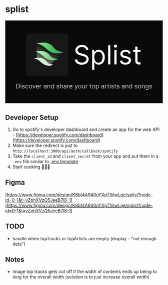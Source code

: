 # splist

![splist og](./public/og-new-1.png)

## Developer Setup

1. Go to spotify's developer dashboard and create an app for the web API - [https://developer.spotify.com/dashboard](https://developer.spotify.com/dashboard)
2. Make sure the redirect is just to `http://localhost:3000/api/auth/callback/spotify`
3. Take the `client_id` and `client_secret` from your app and put them in a `.env` file similar to [.env.template](./.env.template)
4. Start cooking 👩🏻‍🍳

## Figma

[https://www.figma.com/design/K8bt4A940oYXpTfiilwLqe/splist?node-id=0-1&t=vZohXVzQ5JeeB7l8-1](https://www.figma.com/design/K8bt4A940oYXpTfiilwLqe/splist?node-id=0-1&t=vZohXVzQ5JeeB7l8-1)


## TODO

- handle when topTracks or topArtists are empty (display - "not enough data")

## Notes

- image top tracks gets cut off if the width of contents ends up being to long for the overall width (solution is to just increase overall width)